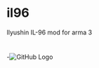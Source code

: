 # il96
Ilyushin IL-96 mod for arma 3
#
-![GitHub Logo](https://raw.githubusercontent.com/Nobatgeldi/il96/master/Screenshot%20(217).png)
